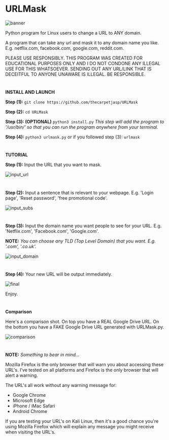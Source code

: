 # URLMask
![banner](https://user-images.githubusercontent.com/71789855/140232354-64b5ca13-e6bd-40dc-96cd-8820778b6690.png)


Python program for Linux users to change a URL to ANY domain.


A program that can take any url and mask it to any domain name you like. E.g. netflix.com, facebook.com, google.com, reddit.com.

PLEASE USE RESPONSIBLY. THIS PROGRAM WAS CREATED FOR EDUCATIONAL PURPOSES ONLY AND I DO NOT CONDONE ANY ILLEGAL USE FOR THIS WHATSOEVER.
SENDING OUT ANY URL/LINK THAT IS DECEITFUL TO ANYONE UNAWARE IS ILLEGAL. BE RESPONSIBLE.






#


**INSTALL AND LAUNCH**

**Step (1):**
`git clone https://github.com/thecarpetjasp/URLMask`



**Step (2):**
`cd URLMask`


**Step (3): (OPTIONAL)**
`python3 install.py`
*This step will add the program to '/usr/bin/' so that you can run the program anywhere from your terminal.*


**Step (4):**
`python3 urlmask.py`
or if you followed step (3):
`urlmask`


#





**TUTORIAL**

**Step (1):**
Input the URL that you want to mask.

![input_url](https://user-images.githubusercontent.com/71789855/140234333-71efafda-334a-47a7-b5d6-ec08b71d573f.png)

#

**Step (2):**
Input a sentence that is relevant to your webpage. E.g. 'Login page', 'Reset password', 'free promotional code'.

![input_subs](https://user-images.githubusercontent.com/71789855/140234332-8e9cdf58-5ad2-4f28-b3c7-5f04cf1e33b7.png)

#

**Step (3):**
Input the domain name you want people to see for your URL. E.g. 'Netflix.com', 'Facebook.com', 'Google.com'.

**NOTE:** *You can choose any TLD (Top Level Domain) that you want. E.g. '.com', '.co.uk'.*

![input_domain](https://user-images.githubusercontent.com/71789855/140234330-7bcbaedd-b53e-4b57-a6cd-cea4a5c70130.png)

#

**Step (4):**
Your new URL will be output immediately.

![final](https://user-images.githubusercontent.com/71789855/140234327-a9beeb64-74c6-4ed8-be74-41f2c32e638e.png)




Enjoy.


#
**Comparison**

Here's a comparison shot. On top you have a REAL Google Drive URL. On the bottom you have a FAKE Google Drive URL generated with URLMask.py.

![comparison](https://user-images.githubusercontent.com/71789855/140248587-3afa833a-1a51-476c-96dc-d9e4d1f13eb1.png)


#

**NOTE:** *Something to bear in mind...*

Mozilla Firefox is the only browser that will warn you about accessing these URL's. I've tested on all platforms and Firefox is the only browser that will alert a warning.

The URL's all work without any warning message for:
  * Google Chrome
  * Microsoft Edge
  * iPhone / iMac Safari
  * Android Chrome

If you are testing your URL's on Kali Linux, then it's a good chance you're using Mozilla Firefox which will explain any message you might receive when visiting the URL's.
